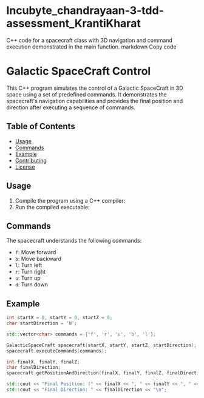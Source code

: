 # Incubyte_chandrayaan-3-tdd-assessment_KrantiKharat
C++ code for a spacecraft class with 3D navigation and command execution demonstrated in the main function.
markdown
Copy code
# Galactic SpaceCraft Control

This C++ program simulates the control of a Galactic SpaceCraft in 3D space using a set of predefined commands. It demonstrates the spacecraft's navigation capabilities and provides the final position and direction after executing a sequence of commands.

## Table of Contents
- [Usage](#usage)
- [Commands](#commands)
- [Example](#example)
- [Contributing](#contributing)
- [License](#license)

## Usage

1. Compile the program using a C++ compiler:
2. Run the compiled executable:

## Commands

The spacecraft understands the following commands:
- `f`: Move forward
- `b`: Move backward
- `l`: Turn left
- `r`: Turn right
- `u`: Turn up
- `d`: Turn down

## Example

```cpp
int startX = 0, startY = 0, startZ = 0;
char startDirection = 'N';

std::vector<char> commands = {'f', 'r', 'u', 'b', 'l'};

GalacticSpaceCraft spacecraft(startX, startY, startZ, startDirection);
spacecraft.executeCommands(commands);

int finalX, finalY, finalZ;
char finalDirection;
spacecraft.getPositionAndDirection(finalX, finalY, finalZ, finalDirection);

std::cout << "Final Position: (" << finalX << ", " << finalY << ", " << finalZ << ")\n";
std::cout << "Final Direction: " << finalDirection << "\n";
   
